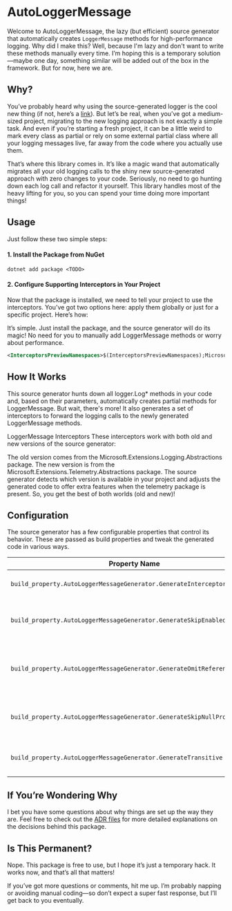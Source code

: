 # AutoLoggerMessage

Welcome to AutoLoggerMessage, the lazy (but efficient) source generator that automatically creates `LoggerMessage`
methods for high-performance logging. Why did I make this? Well, because I'm lazy and don't want to write these methods
manually every time. I’m hoping this is a temporary solution—maybe one day, something similar will be added out of the
box in the framework. But for now, here we are.

## Why?

You’ve probably heard why using the source-generated logger is the cool new thing (if not, here’s
a [link](https://youtu.be/Otm8tH0Vrp0)).
But let’s be real, when you’ve got a medium-sized project, migrating to the new logging approach is not exactly a simple
task.
And even if you’re starting a fresh project, it can be a little weird to mark every class as partial or rely on some
external partial class where all your logging messages live, far away from the code where you actually use them.

That’s where this library comes in. It’s like a magic wand that automatically migrates all your old logging calls to the
shiny new source-generated approach with zero changes to your code.
Seriously, no need to go hunting down each log call and refactor it yourself. This library handles most of the heavy
lifting for you, so you can spend your time doing more important things!

## Usage

Just follow these two simple steps:

#### 1. Install the Package from NuGet

```shell
dotnet add package <TODO>
```

#### 2. Configure Supporting Interceptors in Your Project

Now that the package is installed, we need to tell your project to use the interceptors.
You’ve got two options here: apply them globally or just for a specific project. Here’s how:

It’s simple. Just install the package, and the source generator will do its magic! No need for you to manually add
LoggerMessage methods or worry about performance.

```xml
<InterceptorsPreviewNamespaces>$(InterceptorsPreviewNamespaces);Microsoft.Extensions.Logging.AutoLoggerMesssage</InterceptorsPreviewNamespaces>
```

## How It Works

This source generator hunts down all logger.Log* methods in your code and, based on their parameters, automatically
creates partial methods for LoggerMessage. But wait, there's more! It also generates a set of interceptors to forward
the logging calls to the newly generated LoggerMessage methods.

LoggerMessage Interceptors
These interceptors work with both old and new versions of the source generator:

The old version comes from the Microsoft.Extensions.Logging.Abstractions package.
The new version is from the Microsoft.Extensions.Telemetry.Abstractions package.
The source generator detects which version is available in your project and adjusts the generated code to offer extra
features when the telemetry package is present. So, you get the best of both worlds (old and new)!

## Configuration

The source generator has a few configurable properties that control its behavior.
These are passed as build properties and tweak the generated code in various ways.

| Property Name                                                             | Description                                                                                                                                                            | DefaultValue |
|---------------------------------------------------------------------------|------------------------------------------------------------------------------------------------------------------------------------------------------------------------|--------------|
| `build_property.AutoLoggerMessageGenerator.GenerateInterceptorAttribute`  | Defines if the interceptor attribute should be generated or not. Simple as that.                                                                                       | true         |
| `build_property.AutoLoggerMessageGenerator.GenerateSkipEnabledCheck`      | Sets `LogProperties.SkipEnabledCheck` to true. This skips the check for whether logging is enabled before calling the log method.                                      | false        |
| `build_property.AutoLoggerMessageGenerator.GenerateOmitReferenceName`     | Sets `LogProperties.OmitReferenceName` to true. This indicates whether to prefix the name of the parameter or property to the generated name of each tag being logged. | false        |
| `build_property.AutoLoggerMessageGenerator.GenerateSkipNullProperties`    | Sets `LogProperties.SkipNullProperties` to true. This ensures that null properties are skipped in the log entries.                                                     | false        |
| `build_property.AutoLoggerMessageGenerator.GenerateTransitive`            | Sets `LogProperties.Transitive` to true. This indicates that each property of any complex objects are expanded individually.                                           | false        |

## If You’re Wondering Why

I bet you have some questions about why things are set up the way they are. Feel free to check out
the [ADR files](./docs/ADR) for more detailed explanations on the decisions behind this package.

## Is This Permanent?

Nope. This package is free to use, but I hope it’s just a temporary hack. It works now, and that’s all that matters!

If you’ve got more questions or comments, hit me up. I’m probably napping or avoiding manual coding—so don’t expect a
super fast response, but I’ll get back to you eventually.
